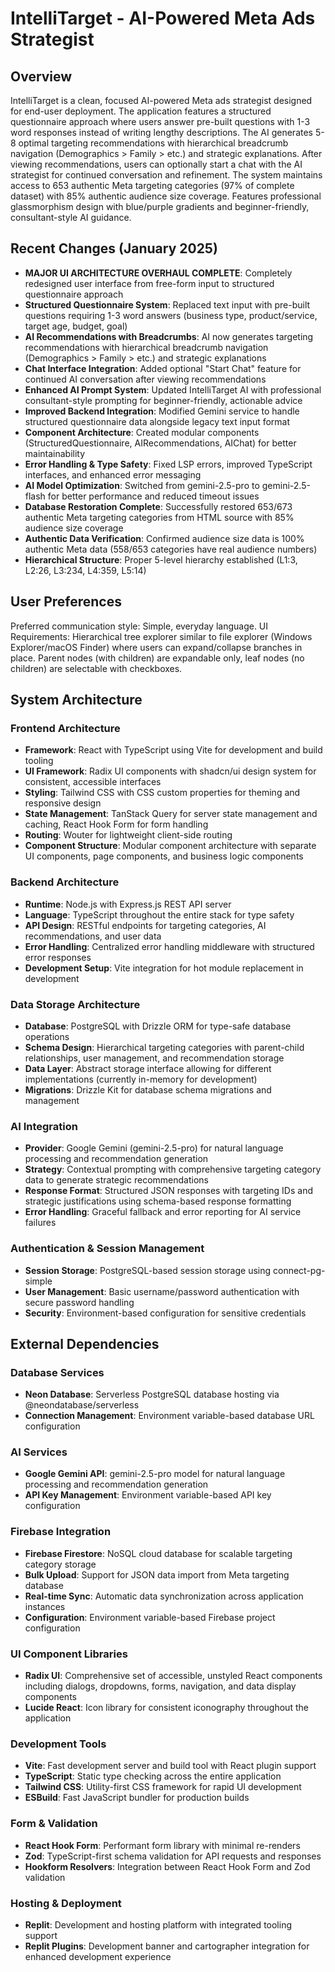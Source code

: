 # IntelliTarget - AI-Powered Meta Ads Strategist

## Overview

IntelliTarget is a clean, focused AI-powered Meta ads strategist designed for end-user deployment. The application features a structured questionnaire approach where users answer pre-built questions with 1-3 word responses instead of writing lengthy descriptions. The AI generates 5-8 optimal targeting recommendations with hierarchical breadcrumb navigation (Demographics > Family > etc.) and strategic explanations. After viewing recommendations, users can optionally start a chat with the AI strategist for continued conversation and refinement. The system maintains access to 653 authentic Meta targeting categories (97% of complete dataset) with 85% authentic audience size coverage. Features professional glassmorphism design with blue/purple gradients and beginner-friendly, consultant-style AI guidance.

## Recent Changes (January 2025)

- **MAJOR UI ARCHITECTURE OVERHAUL COMPLETE**: Completely redesigned user interface from free-form input to structured questionnaire approach
- **Structured Questionnaire System**: Replaced text input with pre-built questions requiring 1-3 word answers (business type, product/service, target age, budget, goal)
- **AI Recommendations with Breadcrumbs**: AI now generates targeting recommendations with hierarchical breadcrumb navigation (Demographics > Family > etc.) and strategic explanations
- **Chat Interface Integration**: Added optional "Start Chat" feature for continued AI conversation after viewing recommendations
- **Enhanced AI Prompt System**: Updated IntelliTarget AI with professional consultant-style prompting for beginner-friendly, actionable advice
- **Improved Backend Integration**: Modified Gemini service to handle structured questionnaire data alongside legacy text input format
- **Component Architecture**: Created modular components (StructuredQuestionnaire, AIRecommendations, AIChat) for better maintainability
- **Error Handling & Type Safety**: Fixed LSP errors, improved TypeScript interfaces, and enhanced error messaging
- **AI Model Optimization**: Switched from gemini-2.5-pro to gemini-2.5-flash for better performance and reduced timeout issues
- **Database Restoration Complete**: Successfully restored 653/673 authentic Meta targeting categories from HTML source with 85% audience size coverage
- **Authentic Data Verification**: Confirmed audience size data is 100% authentic Meta data (558/653 categories have real audience numbers)
- **Hierarchical Structure**: Proper 5-level hierarchy established (L1:3, L2:26, L3:234, L4:359, L5:14)

## User Preferences

Preferred communication style: Simple, everyday language.
UI Requirements: Hierarchical tree explorer similar to file explorer (Windows Explorer/macOS Finder) where users can expand/collapse branches in place. Parent nodes (with children) are expandable only, leaf nodes (no children) are selectable with checkboxes.

## System Architecture

### Frontend Architecture
- **Framework**: React with TypeScript using Vite for development and build tooling
- **UI Framework**: Radix UI components with shadcn/ui design system for consistent, accessible interfaces
- **Styling**: Tailwind CSS with CSS custom properties for theming and responsive design
- **State Management**: TanStack Query for server state management and caching, React Hook Form for form handling
- **Routing**: Wouter for lightweight client-side routing
- **Component Structure**: Modular component architecture with separate UI components, page components, and business logic components

### Backend Architecture
- **Runtime**: Node.js with Express.js REST API server
- **Language**: TypeScript throughout the entire stack for type safety
- **API Design**: RESTful endpoints for targeting categories, AI recommendations, and user data
- **Error Handling**: Centralized error handling middleware with structured error responses
- **Development Setup**: Vite integration for hot module replacement in development

### Data Storage Architecture
- **Database**: PostgreSQL with Drizzle ORM for type-safe database operations
- **Schema Design**: Hierarchical targeting categories with parent-child relationships, user management, and recommendation storage
- **Data Layer**: Abstract storage interface allowing for different implementations (currently in-memory for development)
- **Migrations**: Drizzle Kit for database schema migrations and management

### AI Integration
- **Provider**: Google Gemini (gemini-2.5-pro) for natural language processing and recommendation generation
- **Strategy**: Contextual prompting with comprehensive targeting category data to generate strategic recommendations
- **Response Format**: Structured JSON responses with targeting IDs and strategic justifications using schema-based response formatting
- **Error Handling**: Graceful fallback and error reporting for AI service failures

### Authentication & Session Management
- **Session Storage**: PostgreSQL-based session storage using connect-pg-simple
- **User Management**: Basic username/password authentication with secure password handling
- **Security**: Environment-based configuration for sensitive credentials

## External Dependencies

### Database Services
- **Neon Database**: Serverless PostgreSQL database hosting via @neondatabase/serverless
- **Connection Management**: Environment variable-based database URL configuration

### AI Services
- **Google Gemini API**: gemini-2.5-pro model for natural language processing and recommendation generation
- **API Key Management**: Environment variable-based API key configuration

### Firebase Integration
- **Firebase Firestore**: NoSQL cloud database for scalable targeting category storage
- **Bulk Upload**: Support for JSON data import from Meta targeting database
- **Real-time Sync**: Automatic data synchronization across application instances
- **Configuration**: Environment variable-based Firebase project configuration

### UI Component Libraries
- **Radix UI**: Comprehensive set of accessible, unstyled React components including dialogs, dropdowns, forms, navigation, and data display components
- **Lucide React**: Icon library for consistent iconography throughout the application

### Development Tools
- **Vite**: Fast development server and build tool with React plugin support
- **TypeScript**: Static type checking across the entire application
- **Tailwind CSS**: Utility-first CSS framework for rapid UI development
- **ESBuild**: Fast JavaScript bundler for production builds

### Form & Validation
- **React Hook Form**: Performant form library with minimal re-renders
- **Zod**: TypeScript-first schema validation for API requests and responses
- **Hookform Resolvers**: Integration between React Hook Form and Zod validation

### Hosting & Deployment
- **Replit**: Development and hosting platform with integrated tooling support
- **Replit Plugins**: Development banner and cartographer integration for enhanced development experience